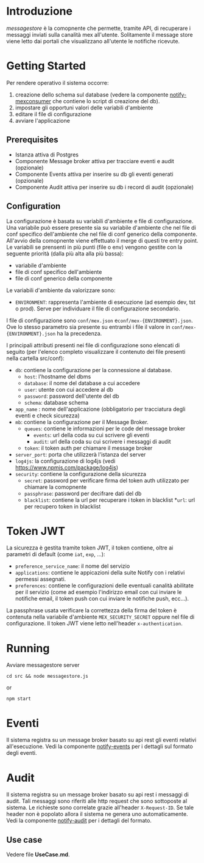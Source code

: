 # Introduzione

*messagestore* è la comopnente che permette, tramite API, di recuperare i messaggi inviati sulla canalità mex all'utente.
Solitamente il message store viene letto dai portali che visualizzano all'utente le notifiche ricevute.

# Getting Started

Per rendere operativo il sistema occorre:
1. creazione dello schema sul database (vedere la componente [notify-mexconsumer](https://github.com/csipiemonte/notify-mexconsumer) che contiene lo script di creazione del db).
1. impostare gli opportuni valori delle variabili d'ambiente
1. editare il file di configurazione
1. avviare l'applicazione

## Prerequisites

* Istanza attiva di Postgres
* Componente Message broker attiva per tracciare eventi e audit (opzionale)
* Componente Events attiva per inserire su db gli eventi generati (opzionale)
* Componente Audit attiva per inserire su db i record di audit (opzionale)

## Configuration
La configurazione è basata su variabili d'ambiente e file di configurazione. Una variabile può essere presente sia su variabile d'ambiente che nel file di conf specifico dell'ambiente che nel file di conf generico della componente. All'avvio della comopnente viene effettuato il merge di questi tre entry point. Le variabili se prensenti in più punti (file o env) vengono gestite con la seguente priorità (dalla più alta alla più bassa):
* variabile d'ambiente
* file di conf specifico dell'ambiente
* file di conf generico della componente

Le variabili d'ambiente da valorizzare sono:
* `ENVIRONMENT`: rappresenta l'ambiente di esecuzione (ad esempio dev, tst o prod). Serve per individuare il file di configurazione secondario.

I file di configurazione sono `conf/mex.json` e`conf/mex-{ENVIRONMENT}.json`. Ove lo stesso parametro sia presente su entrambi i file il valore in `conf/mex-{ENVIRONMENT}.json` ha la precedenza.

I principali attributi presenti nei file di configurazione sono elencati di seguito (per l'elenco completo visualizzare il contenuto dei file presenti nella cartella src/conf):

* `db`: contiene la configurazione per la connessione al database. 
    * `host`: l'hostname del dbms
    * `database`: il nome del database a cui accedere
    * `user`: utente con cui accedere al db
    * `password`: password dell'utente del db
    * `schema`: database schema
* `app_name` : nome dell'applicazione (obbligatorio per tracciatura degli eventi e check sicurezza)
* `mb`: contiene la configurazione per il Message Broker.
    * `queues`: contiene le informazioni per le code del message broker
        * `events`: url della coda su cui scrivere gli eventi
        * `audit`: url della coda su cui scrivere i messaggi di audit
    * `token`: il token auth per chiamare il message broker
* `server_port`: porta che utilizzerà l'istanza del server
* `log4js`: la configurazione di log4js (vedi https://www.npmjs.com/package/log4js)
* `security`: contiene la configurazione della sicurezza
    * `secret`: password per verificare firma del token auth utilizzato per chiamare la comopnente
    * `passphrase`: password per decifrare dati del db
    * `blacklist`: contiene la url per recuperare i token in blacklist
        *`url`: url per recupero token in blacklist

# Token JWT

La sicurezza è gestita tramite token JWT, il token contiene, oltre ai parametri di default (come `iat`, `exp`, ...):
* `preference_service_name`: il nome del servizio
* `applications`: contiene le appicazioni della suite Notify con i relativi permessi assegnati.
* `preferences`: contiene le configurazioni delle eventuali canalità abilitate per il servizio (come ad esempio l'indirizzo email con cui inviare le notifiche email, il token push con cui inviare le notifiche push, ecc...).

La passphrase usata verificare la correttezza della firma del token è contenuta nella variabile d'ambiente `MEX_SECURITY_SECRET` oppure nel file di configurazione.
Il token JWT viene letto nell'header `x-authentication`.

# Running

Avviare messagestore server 
```
cd src && node messagestore.js
```

or

```
npm start
```

# Eventi
Il sistema registra su un message broker basato su api rest gli eventi relativi all'esecuzione. Vedi la componente [notify-events](https://github.com/csipiemonte/notify-events) per i dettagli sul formato degli eventi.

# Audit
Il sistema registra su un message broker basato su api rest i messaggi di audit. Tali messaggi sono riferiti alle http request che sono sottoposte al sistema. Le richieste sono correlate grazie all'header `X-Request-ID`. Se tale header non è popolato allora il sistema ne genera uno automaticamente. Vedi la componente [notify-audit](https://github.com/csipiemonte/notify-audit) per i dettagli del formato.


## Use case

Vedere file **UseCase.md**.